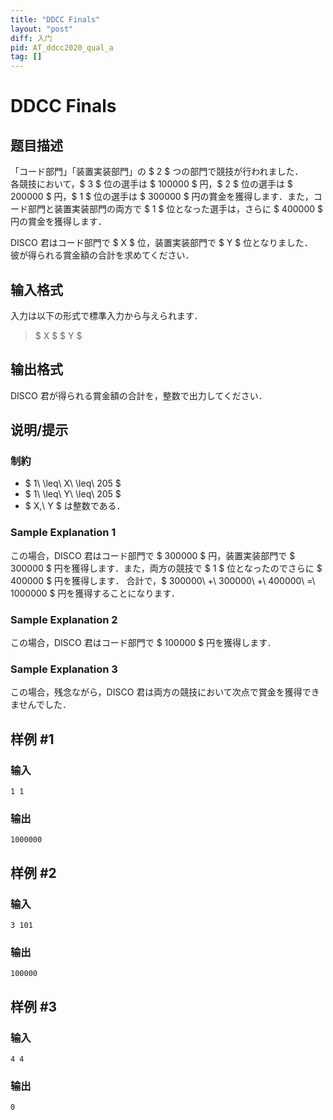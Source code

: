 ```yaml
---
title: "DDCC Finals"
layout: "post"
diff: 入门
pid: AT_ddcc2020_qual_a
tag: []
---
```


# DDCC Finals

## 题目描述

[problemUrl]: https://atcoder.jp/contests/ddcc2020-qual/tasks/ddcc2020_qual_a

「コード部門」「装置実装部門」の $ 2 $ つの部門で競技が行われました．  
 各競技において，$ 3 $ 位の選手は $ 100000 $ 円，$ 2 $ 位の選手は $ 200000 $ 円，$ 1 $ 位の選手は $ 300000 $ 円の賞金を獲得します．また，コード部門と装置実装部門の両方で $ 1 $ 位となった選手は，さらに $ 400000 $ 円の賞金を獲得します．

DISCO 君はコード部門で $ X $ 位，装置実装部門で $ Y $ 位となりました．  
 彼が得られる賞金額の合計を求めてください．

## 输入格式

入力は以下の形式で標準入力から与えられます．

> $ X $ $ Y $

## 输出格式

DISCO 君が得られる賞金額の合計を，整数で出力してください．

## 说明/提示

### 制約

- $ 1\ \leq\ X\ \leq\ 205 $
- $ 1\ \leq\ Y\ \leq\ 205 $
- $ X,\ Y $ は整数である．

### Sample Explanation 1

この場合，DISCO 君はコード部門で $ 300000 $ 円，装置実装部門で $ 300000 $ 円を獲得します．また，両方の競技で $ 1 $ 位となったのでさらに $ 400000 $ 円を獲得します． 合計で，$ 300000\ +\ 300000\ +\ 400000\ =\ 1000000 $ 円を獲得することになります．

### Sample Explanation 2

この場合，DISCO 君はコード部門で $ 100000 $ 円を獲得します．

### Sample Explanation 3

この場合，残念ながら，DISCO 君は両方の競技において次点で賞金を獲得できませんでした．

## 样例 #1

### 输入

```
1 1
```

### 输出

```
1000000
```

## 样例 #2

### 输入

```
3 101
```

### 输出

```
100000
```

## 样例 #3

### 输入

```
4 4
```

### 输出

```
0
```

